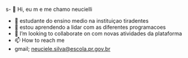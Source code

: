s- 👋 Hi, eu  m e  me chamo neucielli
- 👀  estudante do ensino medio  na instituiçao  tiradentes
- 🌱 estou aprendendo a lidar com as diferentes programacoes 
- 💞️ I’m looking to collaborate on  com novas atividades da plataforma 
- 📫 How to reach me 
-  gmail; neuciele.silva@escola.pr.gov.br

<!---
neucieli/neucieli is a ✨ special ✨ repository because its `README.md` (this file) appears on your GitHub profile.
You can click the Preview link to take a look at your changes.
--->
